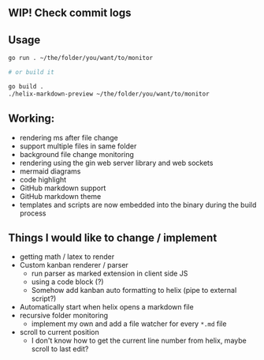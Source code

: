 ## WIP! Check commit logs 

## Usage

```bash
go run . ~/the/folder/you/want/to/monitor

# or build it 

go build . 
./helix-markdown-preview ~/the/folder/you/want/to/monitor
```

## Working: 

- rendering ms after file change
- support multiple files in same folder
- background file change monitoring 
- rendering using the gin web server library and web sockets
- mermaid diagrams 
- code highlight
- GitHub markdown support 
- GitHub markdown theme
- templates and scripts are now embedded into the binary during the build process

## Things I would like to change / implement

- getting math / latex to render
- Custom kanban renderer / parser
  - run parser as marked extension in client side JS 
  - using a code block (?)
  - Somehow add kanban auto formatting to helix (pipe to external script?)
- Automatically start when helix opens a markdown file
- recursive folder monitoring
  - implement my own and add a file watcher for every `*.md` file
- scroll to current position
  - I don't know how to get the current line number from helix, maybe scroll to last edit? 
